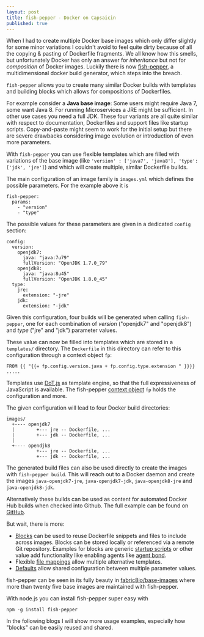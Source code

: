```yaml
---
layout: post
title: fish-pepper - Docker on Capsaicin
published: true
---
```


When I had to  create multiple Docker base images which only differ slightly for some minor variations I couldn't avoid to feel quite dirty because of all the copying & pasting of Dockerfile fragments. We all know how this smells, but unfortunately Docker has only an answer for *inheritance* but not for *composition* of Docker images. Luckily there is now [fish-pepper][1], a multidimensional docker build generator, which steps into the breach.

<!-- more -->

`fish-pepper` allows you to create many similar Docker builds with templates and building blocks which allows for compositions of Dockerfiles.

For example consider a **Java base image**: Some users might require Java 7, some want Java 8. For running Microservices a JRE might be sufficient. In other use cases you need a full JDK. These four variants are all quite similar with respect to documentation, Dockerfiles and support files like startup scripts.  Copy-and-paste might seem to work for the initial setup but there are severe drawbacks considering image evolution or introduction of even more parameters.

With `fish-pepper` you can use flexible templates which are filled with variations of the base image (like `'version' : ['java7', 'java8'], 'type': ['jdk', 'jre']`) and which will create multiple, similar Dockerfile builds. 

The main configuration of an image family is `images.yml` which defines the possible parameters. For the example above it is

```
fish-pepper:
  params:
    - "version"
    - "type"
```

The possible values for these parameters are given in a dedicated `config` section:

```
config:
  version:
    openjdk7:
      java: "java:7u79"
      fullVersion: "OpenJDK 1.7.0_79"
    openjdk8:
      java: "java:8u45"
      fullVersion: "OpenJDK 1.8.0_45"
  type:
    jre:
      extension: "-jre"
    jdk:
      extension: "-jdk"
```

Given this configuration, four builds will be generated when calling `fish-pepper`, one for each combination of *version* ("openjdk7" and "openjdk8") and *type* ("jre" and "jdk") parameter values. 

These value can now be filled into templates which are stored in a `templates/` directory. The `Dockerfile` in this directory can refer to this configuration through a context object `fp`:

```
FROM {{ "{{= fp.config.version.java + fp.config.type.extension " }}}}
.....
```

Templates use [DoT.js][2] as template engine, so that the full expressiveness of JavaScript is available. The fish-pepper [context object][3] `fp` holds the configuration and more.

The given configuration will lead to four Docker build directories:

```
images/
  +---- openjdk7
  |        +--- jre -- Dockerfile, ...
  |        +--- jdk -- Dockerfile, ...
  |
  +---- opendjk8
           +--- jre -- Dockerfile, ...
           +--- jdk -- Dockerfile, ...
```

The generated build files can also be used directly to create the images with `fish-pepper build`. This will reach out to a Docker daemon and create the images `java-openjdk7-jre`, `java-openjdk7-jdk`, `java-openjdk8-jre` and  `java-openjdk8-jdk`.

Alternatively these builds can be used as content for automated Docker Hub builds when checked into Github. The full example can be found on [GitHub][4].

But wait, there is more:

* [Blocks][5] can be used to reuse Dockerfile snippets and files to include across images. Blocks can be stored locally or referenced via a remote Git repository. Examples for blocks are generic [startup scripts][6] or other value add functionality like enabling agents like [agent bond][7].
* Flexible [file mappings][8] allow multiple alternative templates.
* [Defaults][9] allow shared configuration between multiple parameter values.
	 
fish-pepper can be seen in its fully beauty in [fabric8io/base-images][10] where more than twenty five base images are maintained with fish-pepper. 

With node.js you can install fish-pepper super easy with 

    npm -g install fish-pepper

In the following blogs I will show more usage examples, especially how "blocks" can be easily reused and shared. 

[1]:	https://github.com/fabric8io/fish-pepper
[2]:	http://olado.github.io/doT/index.html
[3]:	https://github.com/fabric8io/fish-pepper#template-context
[4]:	https://github.com/fabric8io/fish-pepper/tree/master/example
[5]:	https://github.com/fabric8io/fish-pepper#blocks
[6]:	https://github.com/fabric8io/run-java-sh/tree/master/fish-pepper/run-java-sh
[7]:	https://github.com/fabric8io/agent-bond/tree/master/fish-pepper/agent-bond
[8]:	https://github.com/fabric8io/fish-pepper#file-mappings
[9]:	https://github.com/fabric8io/fish-pepper#defaults
[10]:	https://github.com/fabric8io/base-images
